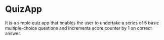 # QuizApp
It is a simple quiz app that enables the user to undertake a series of 5 basic multiple-choice questions and increments score counter by 1 on correct answer.  
